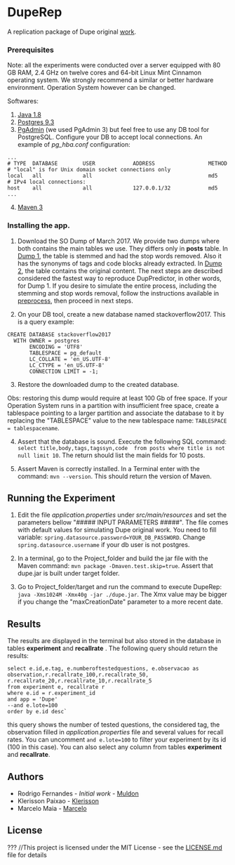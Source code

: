 # DupeRep
A replication package of Dupe original [work](http://ieeexplore.ieee.org/abstract/document/7832919/). 

### Prerequisites

Note: all the experiments were conducted over a server equipped with 80 GB RAM, 2.4 GHz on twelve cores and 64-bit Linux Mint Cinnamon operating system. We strongly recommend a similar or better hardware environment. Operation System however can be changed. 

Softwares:
1. [Java 1.8] 
2. [Postgres 9.3]
3. [PgAdmin] (we used PgAdmin 3) but feel free to use any DB tool for PostgreSQL. Configure your DB to accept local connections. An example of *pg_hba.conf* configuration:

```
...
# TYPE  DATABASE        USER            ADDRESS                 METHOD
# "local" is for Unix domain socket connections only
local   all             all                                     md5
# IPv4 local connections:
host    all             all             127.0.0.1/32            md5
...
```

4. [Maven 3](https://maven.apache.org/)

### Installing the app.
1. Download the SO Dump of March 2017. We provide two dumps where both contains the main tables we use. They differs only in **posts** table. In [Dump 1](http://lascam.facom.ufu.br/companion/duplicatequestion/backup_so_2017_raw_basic_tables_ok.backup), the table is stemmed and had the stop words removed. Also it has the synonyms of tags and code blocks already extracted. In [Dump 2](...), the table contains the original content. The next steps are described considered the fastest way to reproduce DupPredictor, in other words, for Dump 1. If you desire to simulate the entire process, including the stemming and stop words removal, follow the instructions available in [preprocess], then proceed in next steps.

2. On your DB tool, create a new database named stackoverflow2017. This is a query example:
```
CREATE DATABASE stackoverflow2017
  WITH OWNER = postgres
       ENCODING = 'UTF8'
       TABLESPACE = pg_default
       LC_COLLATE = 'en_US.UTF-8'
       LC_CTYPE = 'en_US.UTF-8'
       CONNECTION LIMIT = -1;
```
3. Restore the downloaded dump to the created database. 

Obs: restoring this dump would require at least 100 Gb of free space. If your Operation System runs in a partition with insufficient free space, create a tablespace pointing to a larger partition and associate the database to it by replacing the "TABLESPACE" value to the new tablespace name: `TABLESPACE = tablespacename`. 

4. Assert that the database is sound. Execute the following SQL command: `select title,body,tags,tagssyn,code  from posts where title is not null limit 10`. The return should list the main fields for 10 posts. 

5. Assert Maven is correctly installed. In a Terminal enter with the command: `mvn --version`. This should return the version of Maven. 

## Running the Experiment

1. Edit the file *application.properties* under *src/main/resources* and set the parameters bellow "##### INPUT PARAMETERS #####". The file comes with default values for simulating Dupe original work. You need to fill variable: `spring.datasource.password=YOUR_DB_PASSWORD`. Change `spring.datasource.username` if your db user is not postgres. 

2. In a terminal, go to the Project_folder and build the jar file with the Maven command: `mvn package -Dmaven.test.skip=true`. Assert that dupe.jar is built under target folder. 

3. Go to Project_folder/target and run the command to execute DupeRep: `java -Xms1024M -Xmx40g -jar ./dupe.jar`. The Xmx value may be bigger if you change the "maxCreationDate" parameter to a more recent date. 

## Results

The results are displayed in the terminal but also stored in the database in tables **experiment** and **recallrate** . The following query should return the results:  
```
select e.id,e.tag, e.numberoftestedquestions, e.observacao as observation,r.recallrate_100,r.recallrate_50, r.recallrate_20,r.recallrate_10,r.recallrate_5
from experiment e, recallrate r
where e.id = r.experiment_id
and app = 'Dupe'
--and e.lote=100
order by e.id desc`
```
this query shows the number of tested questions, the considered tag, the observation filled in *application.properties* file and several values for recall rates. You can uncomment `and e.lote=100` to filter your experiment by its id (100 in this case). You can also select any column from tables **experiment** and **recallrate**. 


## Authors

* Rodrigo Fernandes  - *Initial work* - [Muldon](https://github.com/muldon)
* Klerisson Paixao - [Klerisson](http://klerisson.github.io/)
* Marcelo Maia - [Marcelo](http://buscatextual.cnpq.br/buscatextual/visualizacv.do?id=K4791753E8)


## License
???
//This project is licensed under the MIT License - see the [LICENSE.md](LICENSE.md) file for details



[Java 1.8]: http://www.oracle.com/technetwork/java/javase/downloads/jre8-downloads-2133155.html
[Mallet]: http://mallet.cs.umass.edu/
[Postgres 9.3]: https://www.postgresql.org/download/
[PgAdmin]: https://www.pgadmin.org/download/
[Dump of March 2017]: http://lapes.ufu.br/so/
[preprocess]: https://github.com/muldon/preprocessor
